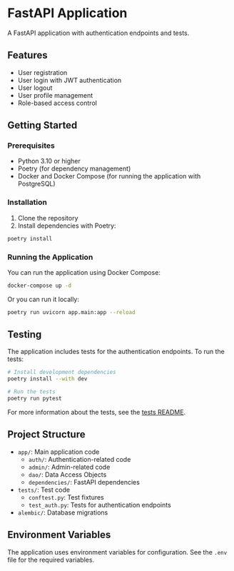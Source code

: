 # FastAPI Application

A FastAPI application with authentication endpoints and tests.

## Features

- User registration
- User login with JWT authentication
- User logout
- User profile management
- Role-based access control

## Getting Started

### Prerequisites

- Python 3.10 or higher
- Poetry (for dependency management)
- Docker and Docker Compose (for running the application with PostgreSQL)

### Installation

1. Clone the repository
2. Install dependencies with Poetry:

```bash
poetry install
```

### Running the Application

You can run the application using Docker Compose:

```bash
docker-compose up -d
```

Or you can run it locally:

```bash
poetry run uvicorn app.main:app --reload
```

## Testing

The application includes tests for the authentication endpoints. To run the tests:

```bash
# Install development dependencies
poetry install --with dev

# Run the tests
poetry run pytest
```

For more information about the tests, see the [tests README](tests/README.md).

## Project Structure

- `app/`: Main application code
  - `auth/`: Authentication-related code
  - `admin/`: Admin-related code
  - `dao/`: Data Access Objects
  - `dependencies/`: FastAPI dependencies
- `tests/`: Test code
  - `conftest.py`: Test fixtures
  - `test_auth.py`: Tests for authentication endpoints
- `alembic/`: Database migrations

## Environment Variables

The application uses environment variables for configuration. See the `.env` file for the required variables.